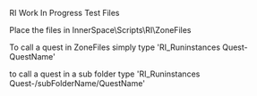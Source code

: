 RI Work In Progress Test Files

Place the files in InnerSpace\Scripts\RI\ZoneFiles

To call a quest in ZoneFiles simply type 'RI_Runinstances Quest-QuestName'

to call a quest in a sub folder type 'RI_Runinstances Quest-/subFolderName/QuestName'

